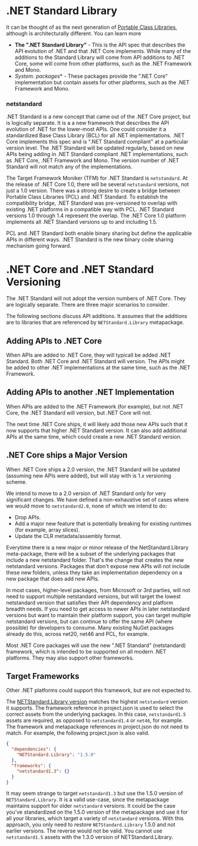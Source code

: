 .NET Standard Library
=====================

It can be thought of as the next generation of [Portable Class Libraries](https://msdn.microsoft.com/library/gg597391.aspx), although is architecturally different. You can learn more 

- **The ".NET Standard Library"** - This is the API spec that describes the API evolution of .NET and that .NET Core implements. While many of the additions to the Standard Library will come from API additions to .NET Core, some will come from other platforms, such as the .NET Framework and Mono.
- **System.* packages** - These packages provide the ".NET Core" implementation but contain assets for other platforms, such as the .NET Framework and Mono.


### netstandard

.NET Standard is a new concept that came out of the .NET Core project, but is logically separate. It is a a new framework that describes the API evolution of .NET for the lower-most APIs. One could consider it a standardized Base Class Library (BCL) for all .NET implementations. .NET Core implements this spec and is ".NET Standard compliant" at a particular version level. The .NET Standard will be updated regularly, based on new APIs being adding in .NET Standard compliant .NET implementations, such as .NET Core, .NET Framework and Mono. The version number of .NET Standard will not match any of the implementations.

The Target Framework Moniker (TFM) for .NET Standard is `netstandard`. At the release of .NET Core 1.0, there will be several `netstandard` versions, not just a 1.0 version. There was a strong desire to create a bridge between Portable Class Libraries (PCL) and .NET Standard.  To establish the compatibility bridge, .NET Standard was pre-versioned to overlap with existing .NET platforms in a compatible way with PCL. .NET Standard versions 1.0 through 1.4 represent the overlap. The .NET Core 1.0 platform implements all .NET Standard versions up to and including 1.5.

PCL and .NET Standard both enable binary sharing but define the applicable APIs in different ways. .NET Standard is the new binary code sharing mechanism going forward.




.NET Core and .NET Standard Versioning
======================================

The .NET Standard will not adopt the version numbers of .NET Core. They are logically separate. There are three major scenarios to consider.

The following sections discuss API additions. It assumes that the additions are to libraries that are referenced by `NETStandard.Library` metapackage.

Adding APIs to .NET Core
------------------------

When APIs are added to .NET Core, they will typicall be added .NET Standard. Both .NET Core and .NET Standard will version. The APIs might be added to other .NET implementations at the same time, such as the .NET Framework. 

Adding APIs to another .NET Implementation
------------------------------------------

When APIs are added to the .NET Framework (for example), but not .NET Core, the .NET Standard will version, but .NET Core will not.

The next time .NET Core ships, it will likely add those new APIs such that it now supports that higher .NET Standard version. It can also add additional APIs at the same time, which could create a new .NET Standard version.

.NET Core ships a Major Version
-------------------------------

When .NET Core ships a 2.0 version, the .NET Standard will be updated (assuming new APIs were added), but will stay with is 1.x versioning scheme. 

We intend to move to a 2.0 version of .NET Standard only for very significant changes. We have defined a non-exhaustive set of cases where we would move to `netstandard2.0`, none of which we intend to do:

- Drop APIs.
- Add a major new feature that is potentially breaking for existing runtimes (for example, array slices).
- Update the CLR metadata/assembly format.


Everytime there is a new major or minor release of the NetStandard.Library meta-package, there will be a subset of the underlying packages that include a new netstandard folder. That's the change that creates the new netstandard versions. Packages that don't expose new APIs will not include these new folders, unless they take an implementation dependency on a new package that does add new APIs.

In most cases, higher-level packages, from Microsoft or 3rd parties, will not need to support multiple netstandard versions, but will target the lowest netstandard version that satisfies their API dependency and platform breadth needs. If you need to get access to newer APIs in later netstandard versions but want to maintain their platform support, you can target multiple netstandard versions, but can continue to offer the same API (where possible) for developers to consume. Many existing NuGet packages already do this, across net20, net46 and PCL, for example.

Most .NET Core packages will use the new ".NET Standard" (netstandard) framework, which is intended to be supported on all modern .NET platforms. They may also support other frameworks.

Target Frameworks
-----------------




Other .NET platforms could support this framework, but are not expected to.


The [NETStandard.Library version](versioning.md) matches the highest `netstandard` version it supports. The framework reference in project.json is used to select the correct assets from the underlying packages. In this case, `netstandard1.5` assets are required, as opposed to `netstandard1.4` or `net46`, for example. The framework and metapackage references in project.json do not need to match. For example, the following project.json is also valid.

```json
{
  "dependencies": {
    "NETStandard.Library": "1.5.0"
  },
  "frameworks": {
    "netstandard1.3": {}
  }
}
```

It may seem strange to target `netstandard1.3` but use the 1.5.0 version of `NETStandard.Library`. It is a valid use-case, since the metapackage maintains support for older `netstandard` versions. It could be the case you've standardized on the 1.5.0 version of the metapackage and use it for all your libraries, which target a variety of `netstandard` versions. With this approach, you only need to restore `NETStandard.Library` 1.5.0 and not earlier versions. The reverse would not be valid. You cannot use `netstandard1.5` assets with the 1.3.0 version of NETStandard.Library. 
